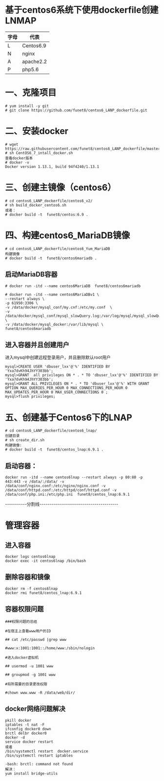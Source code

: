 # 基于centos6系统下使用dockerfile创建LNMAP

| 字母| 代表 |
|---|---|
| L | Centos6.9 |
| N | nginx |
| A | apache2.2 |
| P | php5.6 |


# 一、克隆项目
```
# yum install -y git
# git clone https://github.com/funet8/centos6_LANP_dockerfile.git
```

# 二、安装docker

```
# wget https://raw.githubusercontent.com/funet8/centos6_LANP_dockerfile/master/shell/CentOS6_7_intall_docker.sh
# sh CentOS6_7_intall_docker.sh
查看docker版本
# docker -v
Docker version 1.13.1, build 94f4240/1.13.1
```

# 三、创建主镜像（centos6）
```
# cd centos6_LANP_dockerfile/centos6_v2/
# sh build_docker_centos6.sh
或者：
# docker build -t  funet8/centos:6.9 .
```

# 四、构建centos6_MariaDB镜像
```
# cd centos6_LANP_dockerfile/centos6_Yum_MariaDB
构建镜像
# docker build -t  funet8/centos6mariadb .
```

## 启动MariaDB容器
```
# docker run -itd --name centos6MariaDB  funet8/centos6mariadb

# docker run -itd --name centos6MariaDBv1 \
--restart always \
-p 61950:3306 \
-v /data/docker/mysql_conf/my.cnf:/etc/my.conf  \
-v /data/docker/mysql_conf/mysql_slowQuery.log:/var/log/mysql/mysql_slowQuery.log \
-v /data/docker/mysql_docker:/var/lib/mysql \
funet8/centos6mariadb
```

## 进入容器并且创建用户
进入mysql中创建远程登录用户，并且删除默认root用户
```
mysql>CREATE USER 'dbuser_lxx'@'%' IDENTIFIED BY 'Yxa7dvKh94JhYY303bb';
mysql>GRANT  all privileges ON * . * TO 'dbuser_lxx'@'%' IDENTIFIED BY 'Yxa7dvKh94JhYY303bb';
mysql>GRANT ALL PRIVILEGES ON * . * TO 'dbuser_lxx'@'%' WITH GRANT OPTION MAX_QUERIES_PER_HOUR 0 MAX_CONNECTIONS_PER_HOUR 0 MAX_UPDATES_PER_HOUR 0 MAX_USER_CONNECTIONS 0 ;
mysql>flush privileges;
```

# 五、创建基于Centos6下的LNAP
```
# cd centos6_LANP_dockerfile/centos6_lnap/
创建目录
# sh create_dir.sh
构建镜像:
# docker build -t  funet8/centos_lnap:6.9.1 .
```
## 启动容器：
```
docker run -itd --name centos6lnap --restart always -p 80:80 -p 443:443 -v /data/:/data/ -v /data/conf/nginx.conf:/etc/nginx/nginx.conf -v /data/conf/httpd.conf:/etc/httpd/conf/httpd.conf -v /data/conf/php.ini:/etc/php.ini  funet8/centos_lnap:6.9.1
```

-----------分割线----------------------------------------


# 管理容器
## 进入容器
```
docker logs centos6lnap
docker exec -it centos6lnap /bin/bash
```
## 删除容器和镜像
```
docker rm -f centos6lnap
docker rmi funet8/centos_lnap:6.9.1
```

## 容器权限问题
```
###权限问题的总结

#在宿主上查看www用户的ID

## cat /etc/passwd |grep www

#www:x:1001:1001::/home/www:/sbin/nologin

#进入docker虚拟机

## usermod -u 1001 www

## groupmod -g 1001 www

#将所需要的目录更改权限

#chown www.www -R /data/web/dir/
```


## docker网络问题解决
```
pkill docker 
iptables -t nat -F 
ifconfig docker0 down 
brctl delbr docker0 
docker -d 
service docker restart
或者
/bin/systemctl restart  docker.service
/bin/systemctl restart iptables

-bash: brctl: command not found
解决：
yum install bridge-utils
```


